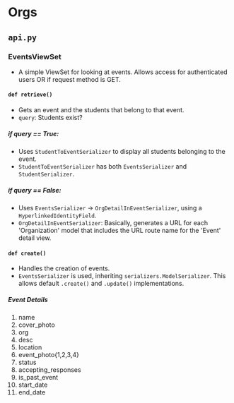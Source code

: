 # Orgs

## `api.py`

### EventsViewSet

- A simple ViewSet for looking at events.
  Allows access for authenticated users OR if request method is GET.

#### `def retrieve()`

- Gets an event and the students that belong to that event.
- `query`: Students exist?

##### if query == True:

- Uses `StudentToEventSerializer` to display all students belonging to the event.
- `StudentToEventSerializer` has both `EventsSerializer` and `StudentSerializer`.

##### if query == False:

- Uses `EventsSerializer` -> `OrgDetailInEventSerializer`, using a `HyperlinkedIdentityField`.
- `OrgDetailInEventSerializer`: Basically, generates a URL for each 'Organization' model that
  includes the URL route name for the 'Event' detail view.

#### `def create()`

- Handles the creation of events.
- `EventsSerializer` is used, inheriting `serializers.ModelSerializer`. This allows default `.create()`
  and `.update()` implementations.

##### Event Details

1. name
2. cover_photo
3. org
4. desc
5. location
6. event_photo{1,2,3,4}
7. status
8. accepting_responses
9. is_past_event
10. start_date
11. end_date
